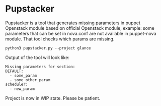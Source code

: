 # Pupstacker

Pupstacker is a tool that generates missing parameters in puppet Openstack
module based on official Openstack module, example:
some parameters that can be set in nova.conf are not available in
puppet-nova module. That tool checks which params are missing.

```
python3 pupstacker.py --project glance
```

Output of the tool will look like:
```
Missing parameters for section:
DEFAULT:
  - some_param
  - some_other_param
scheduler:
  - new_param
```

Project is now in WIP state. Please be patient.

